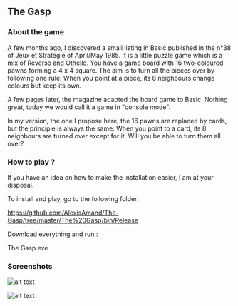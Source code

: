 The Gasp
- 

### About the game

A few months ago, I discovered a small listing in Basic published in the n°38 of Jeux et Stratégie of April/May 1985. It is a little puzzle game which is a mix of Reverso and Othello. You have a game board with 16 two-coloured pawns forming a 4 x 4 square. The aim is to turn all the pieces over by following one rule: When you point at a piece, its 8 neighbours change colours but keep its own.

A few pages later, the magazine adapted the board game to Basic. Nothing great, today we would call it a game in "console mode".

In my version, the one I propose here, the 16 pawns are replaced by cards, but the principle is always the same: When you point to a card, its 8 neighbours are turned over except for it. Will you be able to turn them all over?

### How to play ?

If you have an idea on how to make the installation easier, I am at your disposal.

To install and play, go to the following folder:

https://github.com/AlexisAmand/The-Gasp/tree/master/The%20Gasp/bin/Release

Download everything and run :

The Gasp.exe

### Screenshots

![alt text](http://thegasp.genealexis.fr/images/captures/thegasp-01.jpg)   

![alt text](http://thegasp.genealexis.fr/images/captures/thegasp-04.jpg)  

